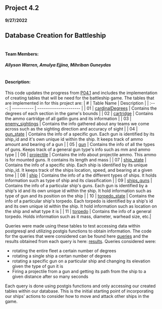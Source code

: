 ## Project 4.2
#### 9/27/2022
## Database Creation for Battleship
# 

#### Team Members:
##### Allyson Warren, Amulya Ejjina, Mihriban Guneydas
#
#### Description: 
This code updates the progress from [P04.1](https://github.com/apwarren/5443-Spatial-DB-Warren/tree/master/Assignments/P04.1) and
includes the implementation of creating tables that will be need for the battleship game. The tables that are implemented in for this
project are: 
|   #   | Table Name | Description |
| :---: | ----------- | ---------------------- |
|  01  | [cardinalDegrees](https://github.com/apwarren/5443-Spatial-DB-Warren/blob/main/Assignments/P04.2/SQL%20tables%20and%20queries/tables/cardinalDegrees.sql) | Contains the degrees of each section in the game's bounds |
|  02  | [cartridge](https://github.com/apwarren/5443-Spatial-DB-Warren/blob/main/Assignments/P04.2/SQL%20tables%20and%20queries/tables/cartridge.sql) | Contains the ammo cartridge of all gatlin guns and its information |
|  03  | [enemy_sightings](https://github.com/apwarren/5443-Spatial-DB-Warren/blob/main/Assignments/P04.2/SQL%20tables%20and%20queries/tables/enemy_sightings.sql) | Contains the info gathered about any teams we come across such as the sighting direction and accuracy of sight |
|  04  | [gun_state](https://github.com/apwarren/5443-Spatial-DB-Warren/blob/main/Assignments/P04.2/SQL%20tables%20and%20queries/tables/gun_state.sql) | Contains the info of a specific gun. Each gun is identified by its ship_id and it's own unique id within the ship. It keeps track of ammo amount and bearing of a gun |
|  05  | [gun](https://github.com/apwarren/5443-Spatial-DB-Warren/blob/main/Assignments/P04.2/SQL%20tables%20and%20queries/tables/gun.sql) | Contains the info of all the types of guns. Keeps track of a general gun type's info such as mm and ammo type |
|  06  | [projectile](https://github.com/apwarren/5443-Spatial-DB-Warren/blob/main/Assignments/P04.2/SQL%20tables%20and%20queries/tables/projectile.sql) | Contains the info about projectile ammo. This ammo is for mounted guns. It contains its length and mass |
|  07  | [ship_state](https://github.com/apwarren/5443-Spatial-DB-Warren/tree/master/Assignments/P04.2/SQL%t20able%20and%20queries/tables/ship_state.sql) | Contains the info of a specific ship. Each ship is identified by its unique ship_id. It keeps track of the ships location, speed, and bearing at a given time |
|  08  | [ship](https://github.com/apwarren/5443-Spatial-DB-Warren/blob/main/Assignments/P04.2/SQL%20tables%20and%20queries/tables/ship.sql) | Contains the info of a the different types of ships. It holds information such as type of ship and its classification |
|  09  | [ships_guns](https://github.com/apwarren/5443-Spatial-DB-Warren/blob/main/Assignments/P04.2/SQL%20tables%20and%20queries/tables/ships_guns.sql) | Contains the info of a particular ship's guns. Each gun is identified by a ship's id and its own unique id within the ship. It hold information such as type of gun and its position on the ship |
|  10  | [torpedo_state](https://github.com/apwarren/5443-Spatial-DB-Warren/blob/main/Assignments/P04.2/SQL%20tables%20and%20queries/tables/torpedo_state.sql) | Contains the info of a particular ship's torpedo. Each torpedo is identified by a ship's id and its own unique id within the ship. It hold information such as location on the ship and what type it is |
|  11  | [torpedo](https://github.com/apwarren/5443-Spatial-DB-Warren/blob/main/Assignments/P04.2/SQL%20tables%20and%20queries/tables/torpedo.sql) | Contains the info of a general torpedo. Holds information such as it mass, diameter, warhead size, etc.|


Queries were made using these tables to test accessing data within postgresql and utilizing postgis functions to obtain information.
The code for the queries that were considered can be found here [queries](https://github.com/apwarren/5443-Spatial-DB-Warren/blob/main/Assignments/P04.2/SQL%20tables%20and%20queries/queries/queries.py) and the results obtained from each query is here: [results](https://github.com/apwarren/5443-Spatial-DB-Warren/blob/main/Assignments/P04.2/SQL%20tables%20and%20queries/queries/queries.json). Queries considered were:
- rotating the entire fleet a certain number of degrees
- rotating a single ship a certan number of degrees
- rotating a specific gun on a particular ship and changing its elevation given the type of gun it is
- Firing a projectile from a gun and getting its path from the ship to a given distance after so many seconds

Each query is done using postgis functions and only accessing our created tables within our database. This is the initial
starting point of incorporating our ships' actions to consider how to move and attack other ships in the game. 
